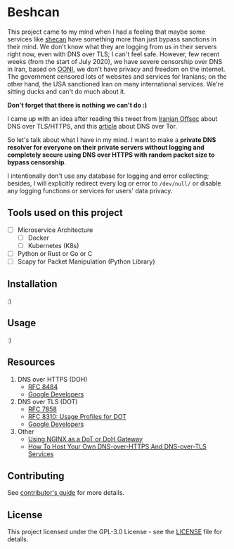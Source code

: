 # Beshcan

This project came to my mind when I had a feeling that maybe some services like [shecan](https://shecan.ir/) have something more than just bypass sanctions in their mind. We don't know what they are logging from us in their servers right now, even with DNS over TLS; I can't feel safe. However, few recent weeks (from the start of July 2020), we have severe censorship over DNS in Iran, based on [OONI](https://ooni.org/post/2020-iran-dot/), we don't have privacy and freedom on the internet. The government censored lots of websites and services for Iranians; on the other hand, the USA sanctioned Iran on many international services. We're sitting ducks and can't do much about it.

**Don't forget that there is nothing we can't do :)**

I came up with an idea after reading this tweet from [Iranian Offsec](https://twitter.com/offsecmag/status/1281320182313517058) about DNS over TLS/HTTPS, and this [article](https://arxiv.org/pdf/1906.09682.pdf) about DNS over Tor.

So let's talk about what I have in my mind. I want to make a **private DNS resolver for everyone on their private servers without logging and completely secure using DNS over HTTPS with random packet size to bypass censorship**.

I intentionally don't use any database for logging and error collecting; besides, I will explicitly redirect every log or error to `/dev/null/` or disable any logging functions or services for users' data privacy.

## Tools used on this project
- [ ] Microservice Architecture
   - [ ] Docker
   - [ ] Kubernetes (K8s)
- [ ] Python or Rust or Go or C
- [ ] Scapy for Packet Manipulation (Python Library)

## Installation
:)

## Usage
:)

## Resources
1. DNS over HTTPS (DOH)
   - [RFC 8484](https://tools.ietf.org/html/rfc8484)
   - [Google Developers](https://developers.google.com/speed/public-dns/docs/doh)
2. DNS over TLS (DOT)
   - [RFC 7858](https://tools.ietf.org/html/rfc7858)
   - [RFC 8310: Usage Profiles for DOT](https://tools.ietf.org/html/rfc8310)
   - [Google Developers](https://developers.google.com/speed/public-dns/docs/dns-over-tls)
3. Other
   - [Using NGINX as a DoT or DoH Gateway](https://www.nginx.com/blog/using-nginx-as-dot-doh-gateway/)
   - [How To Host Your Own DNS-over-HTTPS And DNS-over-TLS Services](https://blog.technitium.com/2020/07/how-to-host-your-own-dns-over-https-and.html)

## Contributing
See [contributor's guide](./CONTRIBUTING.md) for more details.

## License
This project licensed under the GPL-3.0 License - see the [LICENSE](./LICENSE) file for details.
